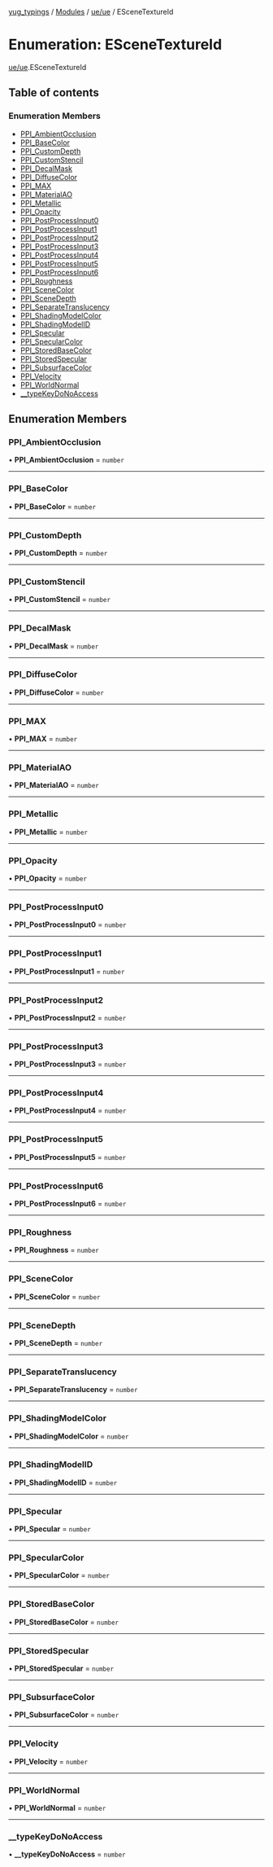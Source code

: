 [yug_typings](../README.md) / [Modules](../modules.md) / [ue/ue](../modules/ue_ue.md) / ESceneTextureId

# Enumeration: ESceneTextureId

[ue/ue](../modules/ue_ue.md).ESceneTextureId

## Table of contents

### Enumeration Members

- [PPI\_AmbientOcclusion](ue_ue.ESceneTextureId.md#ppi_ambientocclusion)
- [PPI\_BaseColor](ue_ue.ESceneTextureId.md#ppi_basecolor)
- [PPI\_CustomDepth](ue_ue.ESceneTextureId.md#ppi_customdepth)
- [PPI\_CustomStencil](ue_ue.ESceneTextureId.md#ppi_customstencil)
- [PPI\_DecalMask](ue_ue.ESceneTextureId.md#ppi_decalmask)
- [PPI\_DiffuseColor](ue_ue.ESceneTextureId.md#ppi_diffusecolor)
- [PPI\_MAX](ue_ue.ESceneTextureId.md#ppi_max)
- [PPI\_MaterialAO](ue_ue.ESceneTextureId.md#ppi_materialao)
- [PPI\_Metallic](ue_ue.ESceneTextureId.md#ppi_metallic)
- [PPI\_Opacity](ue_ue.ESceneTextureId.md#ppi_opacity)
- [PPI\_PostProcessInput0](ue_ue.ESceneTextureId.md#ppi_postprocessinput0)
- [PPI\_PostProcessInput1](ue_ue.ESceneTextureId.md#ppi_postprocessinput1)
- [PPI\_PostProcessInput2](ue_ue.ESceneTextureId.md#ppi_postprocessinput2)
- [PPI\_PostProcessInput3](ue_ue.ESceneTextureId.md#ppi_postprocessinput3)
- [PPI\_PostProcessInput4](ue_ue.ESceneTextureId.md#ppi_postprocessinput4)
- [PPI\_PostProcessInput5](ue_ue.ESceneTextureId.md#ppi_postprocessinput5)
- [PPI\_PostProcessInput6](ue_ue.ESceneTextureId.md#ppi_postprocessinput6)
- [PPI\_Roughness](ue_ue.ESceneTextureId.md#ppi_roughness)
- [PPI\_SceneColor](ue_ue.ESceneTextureId.md#ppi_scenecolor)
- [PPI\_SceneDepth](ue_ue.ESceneTextureId.md#ppi_scenedepth)
- [PPI\_SeparateTranslucency](ue_ue.ESceneTextureId.md#ppi_separatetranslucency)
- [PPI\_ShadingModelColor](ue_ue.ESceneTextureId.md#ppi_shadingmodelcolor)
- [PPI\_ShadingModelID](ue_ue.ESceneTextureId.md#ppi_shadingmodelid)
- [PPI\_Specular](ue_ue.ESceneTextureId.md#ppi_specular)
- [PPI\_SpecularColor](ue_ue.ESceneTextureId.md#ppi_specularcolor)
- [PPI\_StoredBaseColor](ue_ue.ESceneTextureId.md#ppi_storedbasecolor)
- [PPI\_StoredSpecular](ue_ue.ESceneTextureId.md#ppi_storedspecular)
- [PPI\_SubsurfaceColor](ue_ue.ESceneTextureId.md#ppi_subsurfacecolor)
- [PPI\_Velocity](ue_ue.ESceneTextureId.md#ppi_velocity)
- [PPI\_WorldNormal](ue_ue.ESceneTextureId.md#ppi_worldnormal)
- [\_\_typeKeyDoNoAccess](ue_ue.ESceneTextureId.md#__typekeydonoaccess)

## Enumeration Members

### PPI\_AmbientOcclusion

• **PPI\_AmbientOcclusion** = `number`

___

### PPI\_BaseColor

• **PPI\_BaseColor** = `number`

___

### PPI\_CustomDepth

• **PPI\_CustomDepth** = `number`

___

### PPI\_CustomStencil

• **PPI\_CustomStencil** = `number`

___

### PPI\_DecalMask

• **PPI\_DecalMask** = `number`

___

### PPI\_DiffuseColor

• **PPI\_DiffuseColor** = `number`

___

### PPI\_MAX

• **PPI\_MAX** = `number`

___

### PPI\_MaterialAO

• **PPI\_MaterialAO** = `number`

___

### PPI\_Metallic

• **PPI\_Metallic** = `number`

___

### PPI\_Opacity

• **PPI\_Opacity** = `number`

___

### PPI\_PostProcessInput0

• **PPI\_PostProcessInput0** = `number`

___

### PPI\_PostProcessInput1

• **PPI\_PostProcessInput1** = `number`

___

### PPI\_PostProcessInput2

• **PPI\_PostProcessInput2** = `number`

___

### PPI\_PostProcessInput3

• **PPI\_PostProcessInput3** = `number`

___

### PPI\_PostProcessInput4

• **PPI\_PostProcessInput4** = `number`

___

### PPI\_PostProcessInput5

• **PPI\_PostProcessInput5** = `number`

___

### PPI\_PostProcessInput6

• **PPI\_PostProcessInput6** = `number`

___

### PPI\_Roughness

• **PPI\_Roughness** = `number`

___

### PPI\_SceneColor

• **PPI\_SceneColor** = `number`

___

### PPI\_SceneDepth

• **PPI\_SceneDepth** = `number`

___

### PPI\_SeparateTranslucency

• **PPI\_SeparateTranslucency** = `number`

___

### PPI\_ShadingModelColor

• **PPI\_ShadingModelColor** = `number`

___

### PPI\_ShadingModelID

• **PPI\_ShadingModelID** = `number`

___

### PPI\_Specular

• **PPI\_Specular** = `number`

___

### PPI\_SpecularColor

• **PPI\_SpecularColor** = `number`

___

### PPI\_StoredBaseColor

• **PPI\_StoredBaseColor** = `number`

___

### PPI\_StoredSpecular

• **PPI\_StoredSpecular** = `number`

___

### PPI\_SubsurfaceColor

• **PPI\_SubsurfaceColor** = `number`

___

### PPI\_Velocity

• **PPI\_Velocity** = `number`

___

### PPI\_WorldNormal

• **PPI\_WorldNormal** = `number`

___

### \_\_typeKeyDoNoAccess

• **\_\_typeKeyDoNoAccess** = `number`
